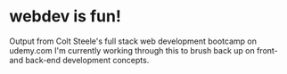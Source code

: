 # webdev is fun!

Output from Colt Steele's full stack web development bootcamp on udemy.com
I'm currently working through this to brush back up on front- and back-end
development concepts.
